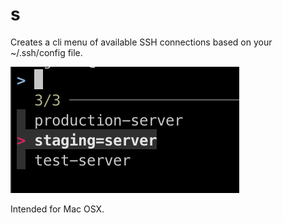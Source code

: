 # s
Creates a cli menu of available SSH connections based on your ~/.ssh/config file.

![Screenshot](https://github.com/naegelin/s/blob/main/example.png?raw=true)

Intended for Mac OSX.



